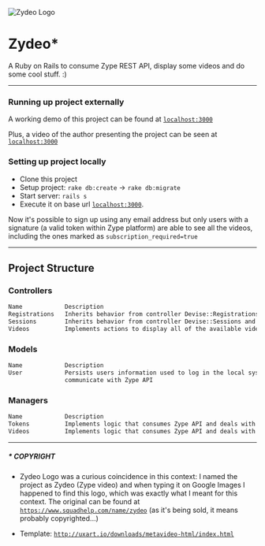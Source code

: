 ![Zydeo Logo](https://www.squadhelp.com/story_images/visual_images/1594159828-zydeo2%20image1.jpg)

# Zydeo*
A Ruby on Rails to consume Zype REST API, display some videos and do some cool stuff. :)
_____________________
### Running up project externally
A working demo of this project can be found at [`localhost:3000`](http://localhost:3000)

Plus, a video of the author presenting the project can be seen at [`localhost:3000`](http://localhost:3000)

### Setting up project locally
  * Clone this project
  * Setup project: `rake db:create` -> `rake db:migrate`
  * Start server: `rails s`
  * Execute it on base url [`localhost:3000`](http://localhost:3000).

Now it's possible to sign up using any email address but only users with a signature (a valid token within 
Zype platform) are able to see all the videos, including the ones marked as `subscription_required=true` 
_____________________
## Project Structure

### Controllers
```sh
Name            Description
Registrations   Inherits behavior from controller Devise::Registrations and overrides it to include TokensManager
Sessions        Inherits behavior from controller Devise::Sessions and overrides it to include TokensManager
Videos          Implements actions to display all of the available videos and a single one (index | show)
```
### Models
```sh
Name            Description
User            Persists users information used to log in the local system and access tokens to
                communicate with Zype API
```
### Managers
```sh
Name            Description
Tokens          Implements logic that consumes Zype API and deals with all tasks related to user authentication
Videos          Implements logic that consumes Zype API and deals with all tasks related to video retrieving
```
_____________________


##### * COPYRIGHT
- Zydeo Logo was a curious coincidence in this context: I named the project as Zydeo (Zype video) and when typing it
on Google Images I happened to find this logo, which was exactly what I meant for this context. The original can be 
found at [`https://www.squadhelp.com/name/zydeo`](https://www.squadhelp.com/name/zydeo) (as it's being sold, it means
probably copyrighted...)

- Template: [`http://uxart.io/downloads/metavideo-html/index.html`](http://uxart.io/downloads/metavideo-html/index.html)
